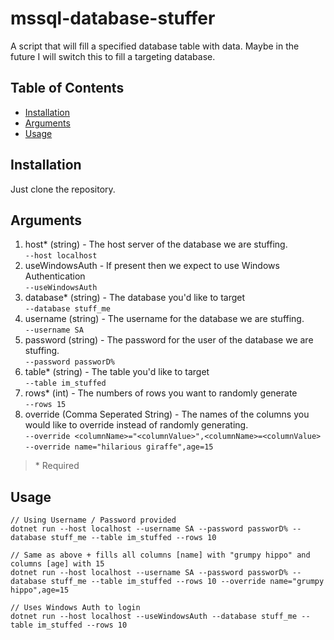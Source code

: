 # mssql-database-stuffer
A script that will fill a specified database table with data. Maybe in the future I will switch this to fill a targeting database.

## Table of Contents
- [Installation](#installation)
- [Arguments](#arguments)
- [Usage](#usage)

## Installation
Just clone the repository.

## Arguments
1. host* (string) - The host server of the database we are stuffing. <br />
  `--host localhost`
2. useWindowsAuth - If present then we expect to use Windows Authentication <br />
  `--useWindowsAuth`
3. database* (string) - The database you'd like to target <br />
  `--database stuff_me`
4. username (string) - The username for the database we are stuffing. <br />
  `--username SA`
5. password (string) - The password for the user of the database we are stuffing. <br />
  `--password passworD%`
6. table* (string) - The table you'd like to target <br />
  `--table im_stuffed`
7. rows* (int) - The numbers of rows you want to randomly generate <br />
  `--rows 15`
8. override (Comma Seperated String) - The names of the columns you would like to override instead of randomly generating. <br />
  `--override <columnName>="<columnValue>",<columnName>=<columnValue>` <br />
  `--override name="hilarious giraffe",age=15`

> \* Required

## Usage
```
// Using Username / Password provided
dotnet run --host localhost --username SA --password passworD% --database stuff_me --table im_stuffed --rows 10

// Same as above + fills all columns [name] with "grumpy hippo" and columns [age] with 15
dotnet run --host localhost --username SA --password passworD% --database stuff_me --table im_stuffed --rows 10 --override name="grumpy hippo",age=15

// Uses Windows Auth to login
dotnet run --host localhost --useWindowsAuth --database stuff_me --table im_stuffed --rows 10
```
